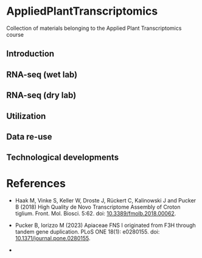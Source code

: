 # AppliedPlantTranscriptomics
Collection of materials belonging to the Applied Plant Transcriptomics course

## Introduction

## RNA-seq (wet lab)

## RNA-seq (dry lab)

## Utilization

## Data re-use

## Technological developments



# References
- Haak M, Vinke S, Keller W, Droste J, Rückert C, Kalinowski J and Pucker B (2018) High Quality de Novo Transcriptome Assembly of Croton tiglium. Front. Mol. Biosci. 5:62. doi: [10.3389/fmolb.2018.00062](https://doi.org/10.3389/fmolb.2018.00062).

- Pucker B, Iorizzo M (2023) Apiaceae FNS I originated from F3H through tandem gene duplication. PLoS ONE 18(1): e0280155. doi: [10.1371/journal.pone.0280155](https://doi.org/10.1371/journal.pone.0280155).
- 
